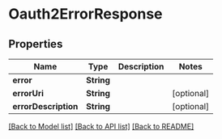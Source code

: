 # Oauth2ErrorResponse

## Properties
Name | Type | Description | Notes
------------ | ------------- | ------------- | -------------
**error** | **String** |  | 
**errorUri** | **String** |  | [optional] 
**errorDescription** | **String** |  | [optional] 

[[Back to Model list]](../README.md#documentation-for-models) [[Back to API list]](../README.md#documentation-for-api-endpoints) [[Back to README]](../README.md)


